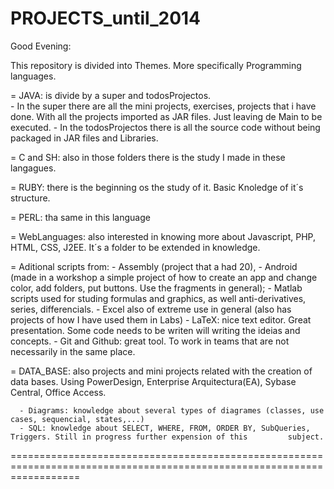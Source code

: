 PROJECTS_until_2014
========================================================================================================================
Good Evening:

This repository is divided into Themes. More specifically Programming languages.

  = JAVA: is divide by a super and todosProjectos.     
      - In the super there are all the mini projects, exercises, projects that i have done. With all the projects imported as           JAR files. Just leaving de Main to be executed. 
      - In the todosProjectos there is all the source code without being packaged in JAR files and Libraries.
  
  = C and SH: also in those folders there is the study I made in these langagues. 
  
  = RUBY: there is the beginning os the study of it. Basic Knoledge of it´s structure.
  
  = PERL: tha same in this language
  
  = WebLanguages: also interested in knowing more about Javascript, PHP, HTML, CSS, J2EE. It´s a folder to be extended in               knowledge.
  
  = Aditional scripts from: 
      - Assembly (project that a had 20), 
      - Android (made in a workshop a simple project of how to create an app and change color, add folders, put buttons. Use         the fragments in general);
      - Matlab scripts used for studing formulas and graphics, as well anti-derivatives, series, differencials.
      - Excel also of extreme use in general (also has projects of how I have used them in Labs)
      - LaTeX: nice text editor. Great presentation. Some code needs to be writen will writing the ideias and concepts.
      - Git and Github: great tool. To work in teams that are not necessarily in the same place.
      
  = DATA_BASE: also projects and mini projects related with the creation of data bases. Using PowerDesign, Enterprise Arquitectura(EA), Sybase Central, Office Access. 
  
      - Diagrams: knowledge about several types of diagrames (classes, use cases, sequencial, states,...)
      - SQL: knowledge about SELECT, WHERE, FROM, ORDER BY, SubQueries, Triggers. Still in progress further expension of this         subject.
      
========================================================================================================================

